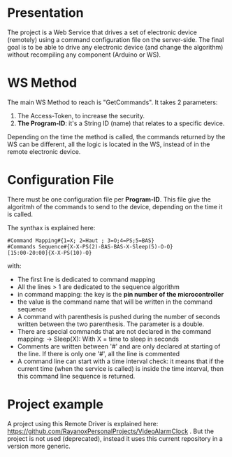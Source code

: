 # Presentation

The project is a Web Service that drives a set of electronic device (remotely) using a command configuration file on the server-side. The final goal is to be able to drive any electronic device (and change the algorithm) without recompiling any component (Arduino or WS).

# WS Method

The main WS Method to reach is "GetCommands". It takes 2 parameters:
 1) The Access-Token, to increase the security.
 2) **The Program-ID**: it's a String ID (name) that relates to a specific device.
 
Depending on the time the method is called, the commands returned by the WS can be different, all the logic is located in the WS, instead of in the remote electronic device.


# Configuration File 

There must be one configuration file per **Program-ID**. This file give the algoritmh of the commands to send to the device, depending on the time it is called.

The synthax is explained here:
```
#Command Mapping#{1=X; 2=Haut ; 3=O;4=PS;5=BAS}
#Commands Sequence#{X-X-PS(2)-BAS-BAS-X-Sleep(5)-O-O}
[15:00-20:00]{X-X-PS(10)-O}
```

with:
- The first line is dedicated to command mapping
- All the lines > 1 are dedicated to the sequence algorithm
- in command mapping: the key is the **pin number of the microcontroller**
- the value is the command name that will be written in the command sequence
- A command with parenthesis is pushed during the number of seconds written between the two parenthesis. The parameter is a double.
- There are special commands that are not declared in the command mapping:
   -> Sleep(X): With X = time to sleep in seconds
- Comments are written between '#' and are only declared at starting of the line. If there is only one '#', all the line is commented
- A command line can start with a time interval check: it means that if the current time (when the service is called) is inside the time interval, then this command line sequence is returned.



# Project example

A project using this Remote Driver is explained here: https://github.com/RayanoxPersonalProjects/VideoAlarmClock . But the project is not used (deprecated), instead it uses this current repository in a version more generic.
